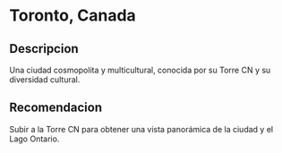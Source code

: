 # Toronto, Canada

## Descripcion
Una ciudad cosmopolita y multicultural, conocida por su Torre CN y su diversidad cultural.

## Recomendacion
Subir a la Torre CN para obtener una vista panorámica de la ciudad y el Lago Ontario.
